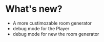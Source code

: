 # What's new?

- A more custimozable room generator
- debug mode for the Player
- debug mode for new the room generator
